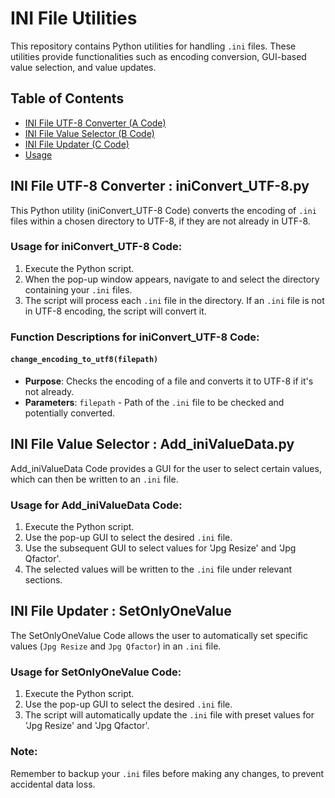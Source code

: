 # INI File Utilities

This repository contains Python utilities for handling `.ini` files. These utilities provide functionalities such as encoding conversion, GUI-based value selection, and value updates.

## Table of Contents

- [INI File UTF-8 Converter (A Code)](#ini-file-utf-8-converter-a-code)
- [INI File Value Selector (B Code)](#ini-file-value-selector-b-code)
- [INI File Updater (C Code)](#ini-file-updater-c-code)
- [Usage](#usage)

## INI File UTF-8 Converter : iniConvert_UTF-8.py

This Python utility (iniConvert_UTF-8 Code) converts the encoding of `.ini` files within a chosen directory to UTF-8, if they are not already in UTF-8.

### Usage for iniConvert_UTF-8 Code:

1. Execute the Python script.
2. When the pop-up window appears, navigate to and select the directory containing your `.ini` files.
3. The script will process each `.ini` file in the directory. If an `.ini` file is not in UTF-8 encoding, the script will convert it.

### Function Descriptions for iniConvert_UTF-8 Code:

#### `change_encoding_to_utf8(filepath)`
- **Purpose**: Checks the encoding of a file and converts it to UTF-8 if it's not already.
- **Parameters**: `filepath` - Path of the `.ini` file to be checked and potentially converted.

## INI File Value Selector : Add_iniValueData.py

Add_iniValueData Code provides a GUI for the user to select certain values, which can then be written to an `.ini` file.

### Usage for Add_iniValueData Code:

1. Execute the Python script.
2. Use the pop-up GUI to select the desired `.ini` file.
3. Use the subsequent GUI to select values for 'Jpg Resize' and 'Jpg Qfactor'.
4. The selected values will be written to the `.ini` file under relevant sections.

## INI File Updater : SetOnlyOneValue

The SetOnlyOneValue Code allows the user to automatically set specific values (`Jpg Resize` and `Jpg Qfactor`) in an `.ini` file.

### Usage for SetOnlyOneValue Code:

1. Execute the Python script.
2. Use the pop-up GUI to select the desired `.ini` file.
3. The script will automatically update the `.ini` file with preset values for 'Jpg Resize' and 'Jpg Qfactor'.

### Note:

Remember to backup your `.ini` files before making any changes, to prevent accidental data loss.


